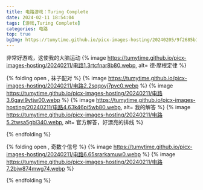 ```yaml
---
title: 电路游戏：Turing Complete
date: 2024-02-11 18:54:04
tags: [游戏,Turing Complete]
categories: 电路
top: true
bgImg: https://tumytime.github.io/picx-images-hosting/20240205/9f2685b1e4401ff98ae648edd1cb8866.39vtcqu2gu60.webp
---
```

非常好游戏，这使我的大脑运动
{% image https://tumytime.github.io/picx-images-hosting/20240211/电路1.3rtcfnar8b80.webp, alt= 德·摩根定律 %}

{% folding open , 袜子配对 %}
{% image https://tumytime.github.io/picx-images-hosting/20240211/电路2.2sqqoyj7pvc0.webp %}
{% image https://tumytime.github.io/picx-images-hosting/20240211/电路3.6gayi9ytjw00.webp %}
{% image https://tumytime.github.io/picx-images-hosting/20240211/电路4.63k46pi5wb80.webp, alt= 我的解答 %}
{% image https://tumytime.github.io/picx-images-hosting/20240211/电路5.2twsa5gbl340.webp, alt= 官方解答，好漂亮的排线 %}

{% endfolding %}

{% folding open , 奇数个信号 %}
{% image https://tumytime.github.io/picx-images-hosting/20240211/电路6.65srarkamuw0.webp %}
{% image https://tumytime.github.io/picx-images-hosting/20240211/电路7.2bjw874mwg74.webp %}

{% endfolding %}
